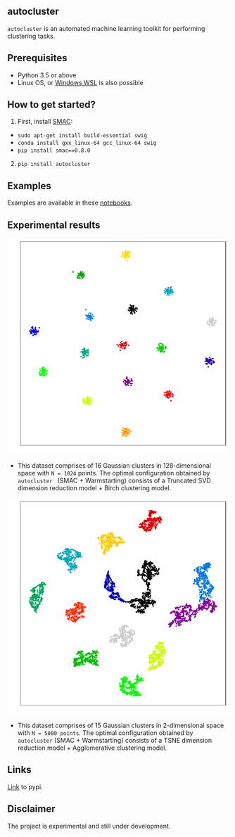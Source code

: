 ## autocluster
``autocluster`` is an automated machine learning toolkit for performing clustering tasks.   

## Prerequisites
- Python 3.5 or above
- Linux OS, or [Windows WSL](https://docs.microsoft.com/en-us/windows/wsl/about) is also possible

## How to get started?
1. First, install [SMAC](https://automl.github.io/SMAC3/stable/installation.html):
  - ``sudo apt-get install build-essential swig``
  - ``conda install gxx_linux-64 gcc_linux-64 swig``
  - ``pip install smac==0.8.0``
2. ``pip install autocluster``

## Examples
Examples are available in these [notebooks](/autocluster/examples/).

## Experimental results
![image1](images/clustering_result_dim128.png)
- This dataset comprises of 16 Gaussian clusters in 128-dimensional space with ``N = 1024`` points. The optimal configuration obtained by ``autocluster `` (SMAC + Warmstarting) consists of a Truncated SVD dimension reduction model + Birch clustering model.

![image2](images/clustering_result_s2.png)
- This dataset comprises of 15 Gaussian clusters in 2-dimensional space with ``N = 5000 points``. The optimal configuration obtained by ``autocluster`` (SMAC + Warmstarting) consists of a TSNE dimension reduction model + Agglomerative clustering model.

## Links  
[Link](https://pypi.org/project/autocluster/) to pypi. 

## Disclaimer
The project is experimental and still under development.
